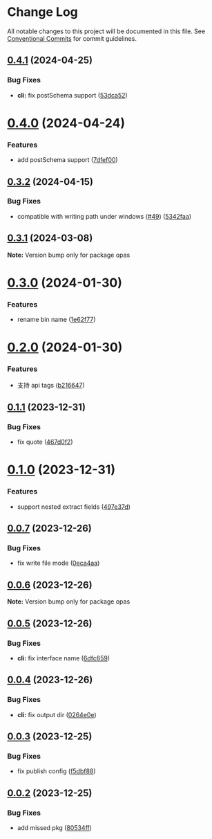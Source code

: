 # Change Log

All notable changes to this project will be documented in this file.
See [Conventional Commits](https://conventionalcommits.org) for commit guidelines.

## [0.4.1](https://github.com/kagawagao/opas/compare/v0.4.0...v0.4.1) (2024-04-25)


### Bug Fixes

* **cli:** fix postSchema support ([53dca52](https://github.com/kagawagao/opas/commit/53dca52948152e76222e599474c6c8ccd06fb742))





# [0.4.0](https://github.com/kagawagao/opas/compare/v0.3.2...v0.4.0) (2024-04-24)


### Features

* add postSchema support ([7dfef00](https://github.com/kagawagao/opas/commit/7dfef00587caa92834b20cab4a5d93d327184394))





## [0.3.2](https://github.com/kagawagao/opas/compare/v0.3.1...v0.3.2) (2024-04-15)


### Bug Fixes

* compatible with writing path under windows ([#49](https://github.com/kagawagao/opas/issues/49)) ([5342faa](https://github.com/kagawagao/opas/commit/5342faa5dc92030eb22baded96320387f978e9d8))





## [0.3.1](https://github.com/kagawagao/opas/compare/v0.3.0...v0.3.1) (2024-03-08)

**Note:** Version bump only for package opas





# [0.3.0](https://github.com/kagawagao/opas/compare/v0.2.0...v0.3.0) (2024-01-30)


### Features

* rename bin name ([1e62f77](https://github.com/kagawagao/opas/commit/1e62f77647756984ece2c68f5534ddb63c5894e2))





# [0.2.0](https://github.com/kagawagao/opas/compare/v0.1.1...v0.2.0) (2024-01-30)


### Features

* 支持 api tags ([b216647](https://github.com/kagawagao/opas/commit/b2166470d9fd18bf84eafc92ed1529f03c0448c8))





## [0.1.1](https://github.com/kagawagao/opas/compare/v0.1.0...v0.1.1) (2023-12-31)


### Bug Fixes

* fix quote ([467d0f2](https://github.com/kagawagao/opas/commit/467d0f282846e43d5a881bc1f571adef894df0d5))





# [0.1.0](https://github.com/kagawagao/opas/compare/v0.0.7...v0.1.0) (2023-12-31)


### Features

* support nested extract fields ([497e37d](https://github.com/kagawagao/opas/commit/497e37def83631246f02bce5b2b39d072d771ab6))





## [0.0.7](https://github.com/kagawagao/opas/compare/v0.0.6...v0.0.7) (2023-12-26)


### Bug Fixes

* fix write file mode ([0eca4aa](https://github.com/kagawagao/opas/commit/0eca4aa2d4045546c4493223b40cc7a6bc2ae7f1))





## [0.0.6](https://github.com/kagawagao/opas/compare/v0.0.5...v0.0.6) (2023-12-26)

**Note:** Version bump only for package opas





## [0.0.5](https://github.com/kagawagao/opas/compare/v0.0.4...v0.0.5) (2023-12-26)


### Bug Fixes

* **cli:** fix interface name ([6dfc659](https://github.com/kagawagao/opas/commit/6dfc659e4d4ae7b20cb8afb0e7cb1a5f0f8adba5))





## [0.0.4](https://github.com/kagawagao/opas/compare/v0.0.3...v0.0.4) (2023-12-26)


### Bug Fixes

* **cli:** fix output dir ([0264e0e](https://github.com/kagawagao/opas/commit/0264e0e20a7f07e5cbd4b5390c2c5190f38bbceb))





## [0.0.3](https://github.com/kagawagao/opas/compare/v0.0.2...v0.0.3) (2023-12-25)


### Bug Fixes

* fix publish config ([f5dbf88](https://github.com/kagawagao/opas/commit/f5dbf88593ff09fc9c07837985d7d248b6235d63))





## [0.0.2](https://github.com/kagawagao/opas/compare/v0.0.1...v0.0.2) (2023-12-25)


### Bug Fixes

* add missed pkg ([80534ff](https://github.com/kagawagao/opas/commit/80534ff2b9895545257ee7260fca515c5ca44b43))
